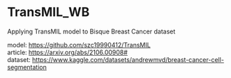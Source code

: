 # TransMIL_WB
Applying TransMIL model to Bisque Breast Cancer dataset

model: https://github.com/szc19990412/TransMIL <br>
article: https://arxiv.org/abs/2106.00908# <br>
dataset: https://www.kaggle.com/datasets/andrewmvd/breast-cancer-cell-segmentation
